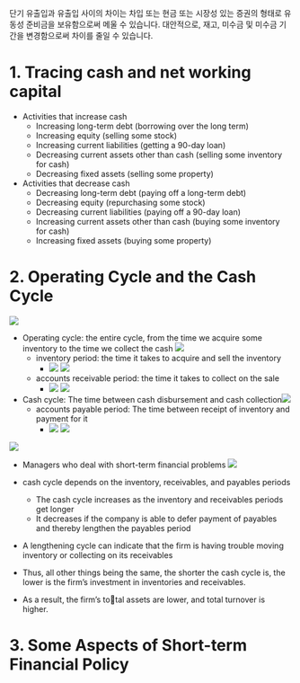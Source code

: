 단기 유출입과 유출입 사이의 차이는 차입 또는 현금 또는 시장성 있는 증권의 형태로 유동성 준비금을 보유함으로써 메울 수 있습니다. 대안적으로, 재고, 미수금 및 미수금 기간을 변경함으로써 차이를 줄일 수 있습니다.
# 1. Tracing cash and net working capital

- Activities that increase cash 
	- Increasing long-term debt (borrowing over the long term) 
	- Increasing equity (selling some stock)
	- Increasing current liabilities (getting a 90-day loan) 
	- Decreasing current assets other than cash (selling some inventory for cash)
	- Decreasing fixed assets (selling some property) 
- Activities that decrease cash 
	- Decreasing long-term debt (paying off a long-term debt)
	- Decreasing equity (repurchasing some stock)
	- Decreasing current liabilities (paying off a 90-day loan)
	- Increasing current assets other than cash (buying some inventory for cash)
	- Increasing fixed assets (buying some property)

# 2. Operating Cycle and the Cash Cycle
![](Pasted%20image%2020240120110054.png)

- Operating cycle: the entire cycle, from the time we acquire some inventory to the time we collect the cash  ![](Pasted%20image%2020240120110522.png)
	- inventory period: the time it takes to acquire and sell the inventory
		- ![](Pasted%20image%2020240120110821.png) ![](Pasted%20image%2020240120110827.png)
	- accounts receivable period: the time it takes to collect on the sale
		- ![](Pasted%20image%2020240120110845.png) ![](Pasted%20image%2020240120110853.png)
- Cash cycle: The time between cash disbursement and cash collection![](Pasted%20image%2020240120110510.png)
	- accounts payable period: The time between receipt of inventory and payment for it
		- ![](Pasted%20image%2020240120110910.png) ![](Pasted%20image%2020240120110916.png)

![](Pasted%20image%2020240120110535.png)

- Managers who deal with short-term financial problems ![](Pasted%20image%2020240120110758.png)

- cash cycle depends on the inventory, receivables, and payables periods
	- The cash cycle increases as the inventory and receivables periods get longer
	- It decreases if the company is able to defer payment of payables and thereby lengthen the payables period
- A lengthening cycle can indicate that the firm is having trouble moving inventory or collecting on its receivables
- Thus, all other things being the same, the shorter the cash cycle is, the lower is the firm’s investment in inventories and receivables. 
- As a result, the firm’s total assets are lower, and total turnover is higher.


# 3. Some Aspects of Short-term Financial Policy